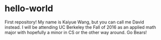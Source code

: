 # hello-world
First repository!
My name is Kaiyue Wang, but you can call me David instead. 
I will be attending UC Berkeley the Fall of 2016 as an applied math major with hopefully a minor in CS or the other way around. 
Go Bears!
